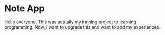 # Note App
Hello everyone. This was actually my training project to learning programming. Now, i want to upgrade this and want to add my experiences.
